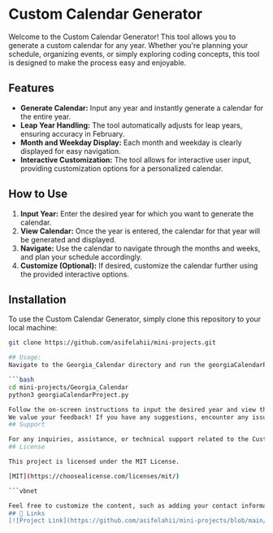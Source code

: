 # Custom Calendar Generator

Welcome to the Custom Calendar Generator! This tool allows you to generate a custom calendar for any year. Whether you're planning your schedule, organizing events, or simply exploring coding concepts, this tool is designed to make the process easy and enjoyable.

## Features

- **Generate Calendar:** Input any year and instantly generate a calendar for the entire year.
- **Leap Year Handling:** The tool automatically adjusts for leap years, ensuring accuracy in February.
- **Month and Weekday Display:** Each month and weekday is clearly displayed for easy navigation.
- **Interactive Customization:** The tool allows for interactive user input, providing customization options for a personalized calendar.

## How to Use

1. **Input Year:** Enter the desired year for which you want to generate the calendar.
2. **View Calendar:** Once the year is entered, the calendar for that year will be generated and displayed.
3. **Navigate:** Use the calendar to navigate through the months and weeks, and plan your schedule accordingly.
4. **Customize (Optional):** If desired, customize the calendar further using the provided interactive options.

## Installation

To use the Custom Calendar Generator, simply clone this repository to your local machine:

```bash
git clone https://github.com/asifelahii/mini-projects.git

## Usage:
Navigate to the Georgia_Calendar directory and run the georgiaCalendarProject.py file using Python:

```bash
cd mini-projects/Georgia_Calendar
python3 georgiaCalendarProject.py

Follow the on-screen instructions to input the desired year and view the generated calendar.## Feedback
We value your feedback! If you have any suggestions, encounter any issues, or simply want to share your experience with the Custom Calendar Generator, feel free to reach out. Your input helps us improve the tool and provide a better user experience for everyone.
## Support

For any inquiries, assistance, or technical support related to the Custom Calendar Generator, please contact us at asifelahi488@gmail.com.
## License

This project is licensed under the MIT License.

[MIT](https://choosealicense.com/licenses/mit/)

```vbnet

Feel free to customize the content, such as adding your contact information and adjusting the usage instructions to fit your project's structure.
## 🔗 Links
[![Project Link](https://github.com/asifelahii/mini-projects/blob/main/Georgia_Calendar/georgiaCalendarProject.py)](GitHub)
